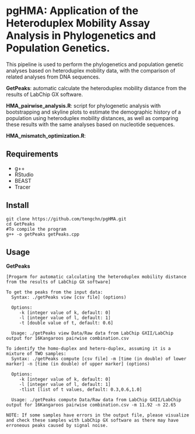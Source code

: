 # pgHMA: Application of the Heteroduplex Mobility Assay Analysis in Phylogenetics and Population Genetics.

This pipeline is used to perform the phylogenetics and population genetic analyses based on heteroduplex mobility data, with the comparison of related analyses from DNA sequences.

**GetPeaks**: automatic calculate the heteroduplex mobility distance from the results of LabChip GX software.

**HMA_pairwise_analysis.R**: script for phylogenetic analysis with bootstrapping and skyline plots to estimate the demographic history of a population using heteroduplex mobility distances, as well as comparing these results with the same analyses based on nucleotide sequences.

**HMA_mismatch_optimization.R**: 

## Requirements
- g++
- RStudio 
- BEAST 
- Tracer 

## Install
```
git clone https://github.com/tengchn/pgHMA.git
cd GetPeaks
#To compile the program
g++ -o getPeaks getPeaks.cpp
```

## Usage
**GetPeaks**
```
[Progarm for automatic calculating the heteroduplex mobility distance from the results of LabChip GX software]

To get the peaks from the input data:
  Syntax: ./getPeaks view [csv file] (options)

  Options:
     -k [integer value of k, default: 0]
     -l [integer value of l, default: 1]
     -t [double value of t, default: 0.6]

  Usage: ./getPeaks view Data/Raw data from LabChip GXII/LabChip output for 16Kangaroos pairwise combination.csv

To identify the homo-duplex and hetero-duplex, assuming it is a mixture of TWO samples:
  Syntax: ./getPeaks compute [csv file] -m [time (in double) of lower marker] -n [time (in double) of upper marker] (options)

  Options:
     -k [integer value of k, default: 0]
     -l [integer value of l, default: 1]
     -tlist [list of t values, default: 0.3,0.6,1.0]

  Usage: ./getPeaks compute Data/Raw data from LabChip GXII/LabChip output for 16Kangaroos pairwise combination.csv -m 11.92 -n 22.65

NOTE: If some samples have errors in the output file, please visualize and check these samples with LabChip GX software as there may have erroneous peaks caused by signal noise.
```
